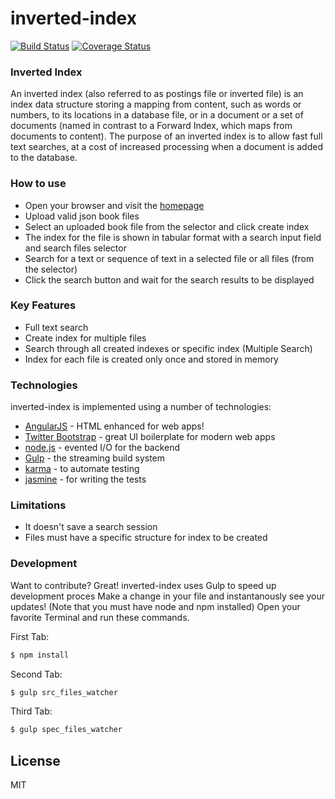 # inverted-index
[![Build Status](https://travis-ci.org/andela-aolaniran/inverted-index.svg?branch=development)](https://travis-ci.org/andela-aolaniran/inverted-index) [![Coverage Status](https://coveralls.io/repos/github/andela-aolaniran/inverted-index/badge.svg?branch=development)](https://coveralls.io/github/andela-aolaniran/inverted-index?branch=development)
### Inverted Index
An inverted index (also referred to as postings file or inverted file) is an index data structure storing a mapping from content, such as words or numbers, to its locations in a database file, or in a document or a set of documents (named in contrast to a Forward Index, which maps from documents to content). The purpose of an inverted index is to allow fast full text searches, at a cost of increased processing when a document is added to the database.

### How to use
  - Open your browser and visit the [homepage]
  - Upload valid json book files
  - Select an uploaded book file from the selector and click create index
  - The index for the file is shown in tabular format with a search input field and search files selector
  - Search for a text or sequence of text in a selected file or all files (from the selector)
  - Click the search button and wait for the search results to be displayed
### Key Features
 - Full text search
 - Create index for multiple files
 - Search through all created indexes or specific index (Multiple Search)
 - Index for each file is created only once and stored in memory
### Technologies
inverted-index is implemented using a number of technologies:
* [AngularJS] - HTML enhanced for web apps!
* [Twitter Bootstrap] - great UI boilerplate for modern web apps
* [node.js] - evented I/O for the backend
* [Gulp] - the streaming build system
* [karma] - to automate testing
* [jasmine] - for writing the tests

### Limitations
  - It doesn't save a search session
  - Files must have a specific structure for index to be created

### Development
Want to contribute? Great!
inverted-index uses Gulp to speed up development proces
Make a change in your file and instantanously see your updates!
(Note that you must have node and npm installed)
Open your favorite Terminal and run these commands.

First Tab:
```sh
$ npm install
```
Second Tab:
```sh
$ gulp src_files_watcher
```

Third Tab:
```sh
$ gulp spec_files_watcher
```

License
----

MIT

   [homepage]: <https://aolaniran-inverted-index.herokuapp.com/>
   [git-repo-url]: <https://github.com/andela-aolaniran/inverted-index.git>
   [karma]: <https://karma-runner.github.io/>
   [jasmine]: <https://jasmine.github.io/>
   [df1]: <http://daringfireball.net/projects/markdown/>
   [markdown-it]: <https://github.com/markdown-it/markdown-it>
   [Ace Editor]: <http://ace.ajax.org>
   [node.js]: <http://nodejs.org>
   [Twitter Bootstrap]: <http://twitter.github.com/bootstrap/>
   [keymaster.js]: <https://github.com/madrobby/keymaster>
   [jQuery]: <http://jquery.com>
   [@tjholowaychuk]: <http://twitter.com/tjholowaychuk>
   [express]: <http://expressjs.com>
   [AngularJS]: <http://angularjs.org>
   [Gulp]: <http://gulpjs.com>
